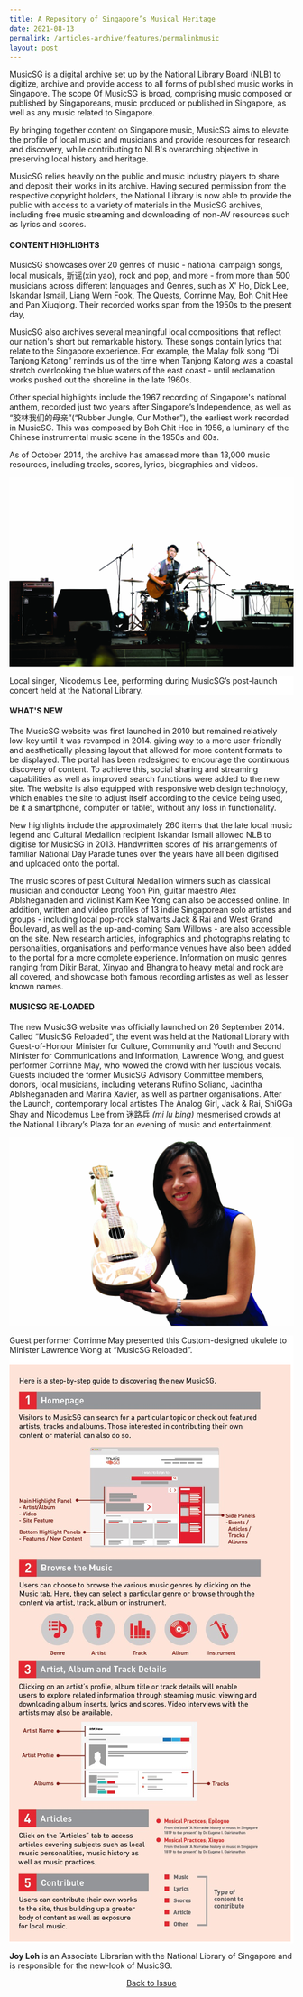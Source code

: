 ```yaml
---
title: A Repository of Singapore’s Musical Heritage
date: 2021-08-13
permalink: /articles-archive/features/permalinkmusic
layout: post
---
```

MusicSG is a digital archive set up by the National Library Board (NLB) to digitize, archive and provide access to all forms of published music works in Singapore. The scope Of MusicSG is broad, comprising music composed or published by Singaporeans, music produced or published in Singapore, as well as any music related to Singapore. 

By bringing together content on Singapore music, MusicSG aims to elevate the profile of local music and musicians and provide resources for research and discovery, while contributing to NLB's overarching objective in preserving local history and heritage. 

MusicSG relies heavily on the public and music industry players to share and deposit their works in its archive. Having secured permission from the respective copyright holders, the National Library is now able to provide the public with access to a variety of materials in the MusicSG archives, including free music streaming and downloading of non-AV resources such as lyrics and scores. 

#### **CONTENT HIGHLIGHTS** 

MusicSG showcases over 20 genres of music - national campaign songs, local musicals, 新谣(xin yao), rock and pop, and more - from more than 500 musicians across different languages and Genres, such as X' Ho, Dick Lee, Iskandar Ismail, Liang Wern Fook, The Quests, Corrinne May, Boh Chit Hee and Pan Xiuqiong. Their recorded works span from the 1950s to the present day, 

MusicSG also archives several meaningful local compositions that reflect our nation's short but remarkable history. These songs contain lyrics that relate to the Singapore experience. For example, the Malay folk song “Di Tanjong Katong” reminds us of the time when Tanjong Katong was a coastal stretch overlooking the blue waters of the east coast - until reclamation works pushed out the shoreline in the late 1960s. 

Other special highlights include the 1967 recording of Singapore's national anthem, recorded just two years after Singapore’s Independence, as well as “胶林我们的母亲”(“Rubber Jungle, Our Mother”), the earliest work recorded in MusicSG. This was composed by Boh Chit Hee in 1956, a luminary of the Chinese instrumental music scene in the 1950s and 60s. 

As of October 2014, the archive has amassed more than 13,000 music resources, including tracks, scores, lyrics, biographies and videos. 

![Alt text for image on Isomer site](/images/vol-10-issue-4/music/local_singer.jpg)
<div style="background-color: white;">Local singer, Nicodemus Lee, performing during MusicSG’s post-launch concert held at the National Library.</div>


#### **WHAT'S NEW** 

The MusicSG website was first launched in 2010 but remained relatively low-key until it was revamped in 2014. giving way to a more user-friendly and aesthetically pleasing layout that allowed for more content formats to be displayed. The portal has been redesigned to encourage the continuous discovery of content. To achieve this, social sharing and streaming capabilities as well as improved search functions were added to the new site. The website is also equipped with responsive web design technology, which enables the site to adjust itself according to the device being used, be it a smartphone, computer or tablet, without any loss in functionality. 

New highlights include the approximately 260 items that the late local music legend and Cultural Medallion recipient Iskandar Ismail allowed NLB to digitise for MusicSG in 2013. Handwritten scores of his arrangements of familiar National Day Parade tunes over the years have all been digitised and uploaded onto the portal. 

The music scores of past Cultural Medallion winners such as classical musician and conductor Leong Yoon Pin, guitar maestro Alex Ablsheganaden and violinist Kam Kee Yong can also be accessed online. In addition, written and video profiles of 13 indie Singaporean solo artistes and groups - including local pop-rock stalwarts Jack &amp; Rai and West Grand Boulevard, as well as the up-and-coming Sam Willows - are also accessible on the site. New research articles, infographics and photographs relating to personalities, organisations and performance venues have also been added to the portal for a more complete experience. Information on music genres ranging from Dikir Barat, Xinyao and Bhangra to heavy metal and rock are all covered, and showcase both famous recording artistes as well as lesser known names. 

#### **MUSICSG RE-LOADED** 

The new MusicSG website was officially launched on 26 September 2014. Called “MusicSG Reloaded”, the event was held at the National Library with Guest-of-Honour Minister for Culture, Community and Youth and Second Minister for Communications and Information, Lawrence Wong, and guest performer Corrinne May, who wowed the crowd with her luscious vocals. Guests included the former MusicSG Advisory Committee members, donors, local musicians, including veterans Rufino Soliano, Jacintha Ablsheganaden and Marina Xavier, as well as partner organisations. After the Launch, contemporary local artistes The Analog Girl, Jack &amp; Rai, ShiGGa Shay and Nicodemus Lee from 迷路兵 <i>(mi lu bing)</i> mesmerised crowds at the National Library’s Plaza for an evening of music and entertainment. 

![Alt text for image on Isomer site](/images/vol-10-issue-4/music/ukelele.jpg)
<div style="background-color: white;">Guest performer Corrinne May presented this Custom-designed ukulele to Minister Lawrence Wong at “MusicSG Reloaded”.</div>

<div style="background-color: white;">
<br>
<img src="\images\vol-10-issue-4\music\steps.jpg">
	</div>
	
**Joy Loh** is an Associate Librarian with the National Library of Singapore and is responsible for the new-look of MusicSG.

<a href="https://nlb-ba-staging.netlify.app/vol-11/issue-3/oct-dec-2015/"><center>Back to Issue</center></a>
